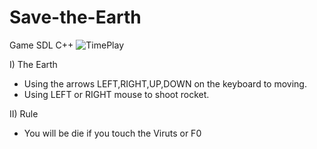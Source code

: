 # Save-the-Earth
Game SDL C++
![TimePlay](https://user-images.githubusercontent.com/80594990/152664874-9414f21f-8704-4547-9a82-d0e845e8abbb.png)

I) The Earth 
- Using the arrows LEFT,RIGHT,UP,DOWN on the keyboard to moving.
- Using  LEFT or RIGHT mouse to shoot rocket.

II) Rule
- You will be die if you touch the Viruts or F0 
